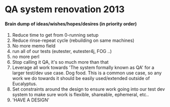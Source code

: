 # QA system renovation 2013

#### Brain dump of ideas/wishes/hopes/desires (in priority order)
1. Reduce time to get from 0-running setup 
2. Reduce rinse-repeat cycle (rebuilding on same machines)
3. No more memo field
1. run all of our tests (eutester, eutester4j, FOG ..)
4. no more perl
5. Stop calling it QA, it's so much more than that
6. Leverage all work towards 'The system formally known as QA' for a larger test/dev use case. Dog food. This is a common use case, so any work we do towards it should be easily used/extended outside of Eucalyptus. 
7. Set constraints around the design to ensure work going into our test dev system to make sure work is flexible, shareable, ephemeral, etc.. 
8. 'HAVE A DESIGN' 
